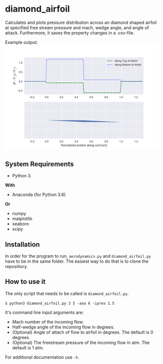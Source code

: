 # diamond_airfoil
Calculates and plots pressure distribution across an diamond shaped airfoil at specified free stream pressure and mach, wedge angle, and angle of attack. Furthermore, it saves the property changes in a .csv-file. 

Example output:
![Airfoil Plot Example](https://raw.githubusercontent.com/janhenrikbern/diamond_airfoil/master/example.png)

## System Requirements
- Python 3.

**With**
- Anaconda (for Python 3.6)

**Or**
- numpy
- matplotlib
- seaborn
- scipy

## Installation
In order for the program to run, `aerodynamics.py` and `diamond_airfoil.py` have to be in the same folder. The easiest way to do that is to clone the repositiory. 

## How to use it
The only script that needs to be called is `diamond_airfoil.py`. 

`$ python3 diamond_airfoil.py 3 5 -aoa 6 -ipres 1.5`

It's command line input arguments are: 
* Mach number of the incoming flow. 
* Half-wedge angle of the incoming flow in degrees. 
* (Optional) Angle of attach of flow to airfoil in degrees. The default is 0 degrees.
* (Optional) The freestream pressure of the incoming flow in atm. The default is 1 atm.  

For additional documentation use `-h`.